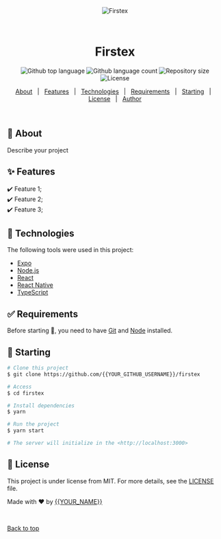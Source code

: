 <div align="center" id="top"> 
  <img src="./.github/app.gif" alt="Firstex" />

  &#xa0;

  <!-- <a href="https://firstex.netlify.app">Demo</a> -->
</div>

<h1 align="center">Firstex</h1>

<p align="center">
  <img alt="Github top language" src="https://img.shields.io/github/languages/top/{{YOUR_GITHUB_USERNAME}}/firstex?color=56BEB8">

  <img alt="Github language count" src="https://img.shields.io/github/languages/count/{{YOUR_GITHUB_USERNAME}}/firstex?color=56BEB8">

  <img alt="Repository size" src="https://img.shields.io/github/repo-size/{{YOUR_GITHUB_USERNAME}}/firstex?color=56BEB8">

  <img alt="License" src="https://img.shields.io/github/license/{{YOUR_GITHUB_USERNAME}}/firstex?color=56BEB8">

  <!-- <img alt="Github issues" src="https://img.shields.io/github/issues/{{YOUR_GITHUB_USERNAME}}/firstex?color=56BEB8" /> -->

  <!-- <img alt="Github forks" src="https://img.shields.io/github/forks/{{YOUR_GITHUB_USERNAME}}/firstex?color=56BEB8" /> -->

  <!-- <img alt="Github stars" src="https://img.shields.io/github/stars/{{YOUR_GITHUB_USERNAME}}/firstex?color=56BEB8" /> -->
</p>

<!-- Status -->

<!-- <h4 align="center"> 
	🚧  Firstex 🚀 Under construction...  🚧
</h4> 

<hr> -->

<p align="center">
  <a href="#dart-about">About</a> &#xa0; | &#xa0; 
  <a href="#sparkles-features">Features</a> &#xa0; | &#xa0;
  <a href="#rocket-technologies">Technologies</a> &#xa0; | &#xa0;
  <a href="#white_check_mark-requirements">Requirements</a> &#xa0; | &#xa0;
  <a href="#checkered_flag-starting">Starting</a> &#xa0; | &#xa0;
  <a href="#memo-license">License</a> &#xa0; | &#xa0;
  <a href="https://github.com/{{YOUR_GITHUB_USERNAME}}" target="_blank">Author</a>
</p>

<br>

## :dart: About ##

Describe your project

## :sparkles: Features ##

:heavy_check_mark: Feature 1;\
:heavy_check_mark: Feature 2;\
:heavy_check_mark: Feature 3;

## :rocket: Technologies ##

The following tools were used in this project:

- [Expo](https://expo.io/)
- [Node.js](https://nodejs.org/en/)
- [React](https://pt-br.reactjs.org/)
- [React Native](https://reactnative.dev/)
- [TypeScript](https://www.typescriptlang.org/)

## :white_check_mark: Requirements ##

Before starting :checkered_flag:, you need to have [Git](https://git-scm.com) and [Node](https://nodejs.org/en/) installed.

## :checkered_flag: Starting ##

```bash
# Clone this project
$ git clone https://github.com/{{YOUR_GITHUB_USERNAME}}/firstex

# Access
$ cd firstex

# Install dependencies
$ yarn

# Run the project
$ yarn start

# The server will initialize in the <http://localhost:3000>
```

## :memo: License ##

This project is under license from MIT. For more details, see the [LICENSE](LICENSE.md) file.


Made with :heart: by <a href="https://github.com/{{YOUR_GITHUB_USERNAME}}" target="_blank">{{YOUR_NAME}}</a>

&#xa0;

<a href="#top">Back to top</a>
